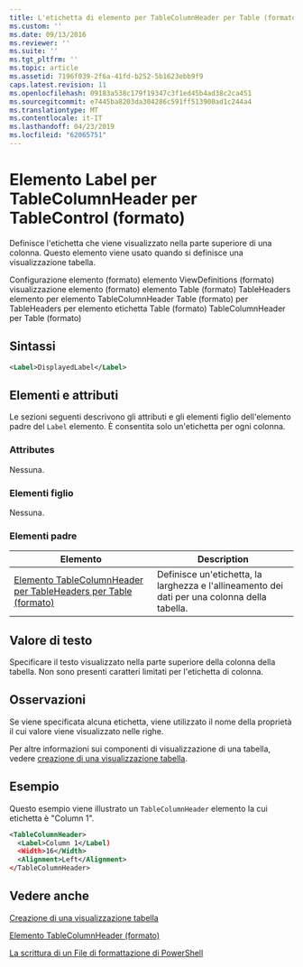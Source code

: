 ```yaml
---
title: L'etichetta di elemento per TableColumnHeader per Table (formato) | Microsoft Docs
ms.custom: ''
ms.date: 09/13/2016
ms.reviewer: ''
ms.suite: ''
ms.tgt_pltfrm: ''
ms.topic: article
ms.assetid: 7196f039-2f6a-41fd-b252-5b1623ebb9f9
caps.latest.revision: 11
ms.openlocfilehash: 09183a538c179f19347c3f1ed45b4ad38c2ca451
ms.sourcegitcommit: e7445ba8203da304286c591ff513900ad1c244a4
ms.translationtype: MT
ms.contentlocale: it-IT
ms.lasthandoff: 04/23/2019
ms.locfileid: "62065751"
---
```

# <a name="label-element-for-tablecolumnheader-for-tablecontrol-format"></a>Elemento Label per TableColumnHeader per TableControl (formato)

Definisce l'etichetta che viene visualizzato nella parte superiore di una colonna. Questo elemento viene usato quando si definisce una visualizzazione tabella.

Configurazione elemento (formato) elemento ViewDefinitions (formato) visualizzazione elemento (formato) elemento Table (formato) TableHeaders elemento per elemento TableColumnHeader Table (formato) per TableHeaders per elemento etichetta Table (formato) TableColumnHeader per Table (formato)

## <a name="syntax"></a>Sintassi

```xml
<Label>DisplayedLabel</Label>

```

## <a name="attributes-and-elements"></a>Elementi e attributi

Le sezioni seguenti descrivono gli attributi e gli elementi figlio dell'elemento padre del `Label` elemento. È consentita solo un'etichetta per ogni colonna.

### <a name="attributes"></a>Attributes

Nessuna.

### <a name="child-elements"></a>Elementi figlio

Nessuna.

### <a name="parent-elements"></a>Elementi padre

|Elemento|Description|
|-------------|-----------------|
|[Elemento TableColumnHeader per TableHeaders per Table (formato)](./tablecolumnheader-element-format.md)|Definisce un'etichetta, la larghezza e l'allineamento dei dati per una colonna della tabella.|

## <a name="text-value"></a>Valore di testo

Specificare il testo visualizzato nella parte superiore della colonna della tabella. Non sono presenti caratteri limitati per l'etichetta di colonna.

## <a name="remarks"></a>Osservazioni

Se viene specificata alcuna etichetta, viene utilizzato il nome della proprietà il cui valore viene visualizzato nelle righe.

Per altre informazioni sui componenti di visualizzazione di una tabella, vedere [creazione di una visualizzazione tabella](./creating-a-table-view.md).

## <a name="example"></a>Esempio

Questo esempio viene illustrato un `TableColumnHeader` elemento la cui etichetta è "Column 1".

```xml
<TableColumnHeader>
  <Label>Column 1</Label)
  <Width>16</Width>
  <Alignment>Left</Alignment>
</TableColumnHeader>
```

## <a name="see-also"></a>Vedere anche

[Creazione di una visualizzazione tabella](./creating-a-table-view.md)

[Elemento TableColumnHeader (formato)](./tablecolumnheader-element-format.md)

[La scrittura di un File di formattazione di PowerShell](./writing-a-powershell-formatting-file.md)

